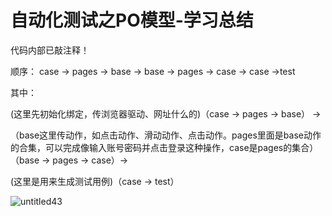 # 自动化测试之PO模型-学习总结

代码内部已敲注释！

顺序：
case -> pages -> base -> base -> pages -> case -> case ->test

其中：

(这里先初始化绑定，传浏览器驱动、网址什么的)（case -> pages -> base） ->

（base这里传动作，如点击动作、滑动动作、点击动作。pages里面是base动作的合集，可以完成像输入账号密码并点击登录这种操作，case是pages的集合）（base -> pages -> case）-> 

(这里是用来生成测试用例)（case -> test）

![untitled43](https://user-images.githubusercontent.com/70384877/143869226-698f80cd-0aff-43bf-a525-219a8ec98b0a.png)


